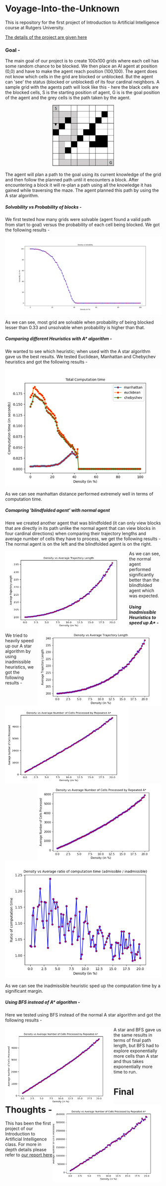 # Voyage-Into-the-Unknown
This is repository for the first project of Introduction to Artificial Intelligence course at Rutgers University.

[The details of the project are given here ](https://github.com/Utsav-Patel/Voyage-Into-the-Unknown/blob/main/Assignment_1.pdf)


### Goal -

The main goal of our project is to create 100x100 grids where each cell has some random chance to be blocked. We then place an AI agent at position (0,0) and have to make
the agent reach position (100,100). The agent does not know which cells in the grid are blocked or unblocked. But the agent can 'see' the status (blocked or unblocked) of
its four cardinal neighbors. A sample grid with the agents path will look like this - here the black cells are the blocked cells, S is the starting position of agent, G is
is the goal position of the agent and the grey cells is the path taken by the agent.

<p align="center">
	<img src="/images/First_Path.PNG" width="200" height="200">
</p>

The agent will plan a path to the goal using its current knowledge of the grid and then follow the planned path until it encounters a block. After encountering a block it will
re-plan a path using all the knowledge it has gained while traversing the maze. The agent planned this path by using the A star algorithm.


##### Solvability vs Probability of blocks -

We first tested how many grids were solvable (agent found a valid path from start to goal) versus the probability of each cell being blocked. We got the following results - 

<p align="center">
	<img src="/images/Density_vs_Solvability.png">
</p>

As we can see, most grid are solvable when probability of being blocked lesser than 0.33 and unsolvable when probability is higher than that.


##### Comparing different Heuristics with A* algorithm - 

We wanted to see which heuristic; when used with the A star algorithm gave us the best results. We tested Euclidean, Manhattan and Chebychev heuristics and got the following
results -

<p align="center">
	<img src="/images/combine_computation_time.png">
</p>


As we can see manhattan distance performed extremely well in terms of computation time.

##### Comapring 'blindfolded agent' with normal agent

Here we created another agent that was blindfolded (it can only view blocks that are directly in its path unlike the normal agent that can view blocks in four cardinal directions)
when comparing their trajectory lengths and average number of cells they have to process, we get the following results -  The normal agent is on the left and the blindfolded agent
is on the right.

<div>
<img src="/images/6_Average_Trajectory_Length.png" width="400" height="250" align = "left">

<img src="/images/7_Average_Trajectory_Length.png" width="400" height="250" align = "right">

<img src="/images/6_avg_number_of_cells_processed.png" width="400" height="250" align = "left">

<img src="/images/7_avg_number_of_cells_processed.png" width="400" height="250" align = "right">
</div>


As we can see, the normal agent performed significantly better than the blindfolded agent which was expected. 

##### Using Inadmissible Heuristics to speed up A* -

We tried to heavily speed up our A star algorithm by using inadmissible heuristics, we got the following results -

<p align="center">
	<img src="/images/q9_manhattan_ratio.png">
</p>

As we can see the inadmissible heuristic sped up the computation time by a significant margin.

##### Using BFS instead of A* algorithm -

Here we tested using BFS instead of the normal A star algorithm and got the following results -

<img src="/images/6_avg_number_of_cells_processed.png" width="350" height="250" align = "left">

<img src="/images/extra_credit_6_avg_number_of_cells_processed.png" width="350" height="250" align = "right">


A star and BFS gave us the same results in terms of final path length, but BFS had to explore exponentially more cells than A star and thus takes exponentially more time to run.

# Final Thoughts -

This has been the first project of our Introduction to Artificial Intelligence class. For more in depth details please refer to [our report here](https://github.com/Utsav-Patel/Voyage-Into-the-Unknown/blob/main/Report.pdf)